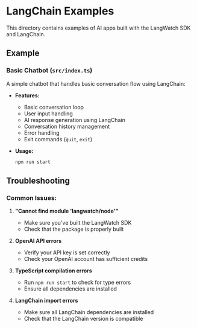 # LangChain Examples

This directory contains examples of AI apps built with the LangWatch SDK and LangChain.

## Example

### Basic Chatbot (`src/index.ts`)

A simple chatbot that handles basic conversation flow using LangChain:

- **Features:**
  - Basic conversation loop
  - User input handling
  - AI response generation using LangChain
  - Conversation history management
  - Error handling
  - Exit commands (`quit`, `exit`)

- **Usage:**
  ```bash
  npm run start
  ```

## Troubleshooting

### Common Issues:

1. **"Cannot find module 'langwatch/node'"**
   - Make sure you've built the LangWatch SDK
   - Check that the package is properly built

2. **OpenAI API errors**
   - Verify your API key is set correctly
   - Check your OpenAI account has sufficient credits

3. **TypeScript compilation errors**
   - Run `npm run start` to check for type errors
   - Ensure all dependencies are installed

4. **LangChain import errors**
   - Make sure all LangChain dependencies are installed
   - Check that the LangChain version is compatible
